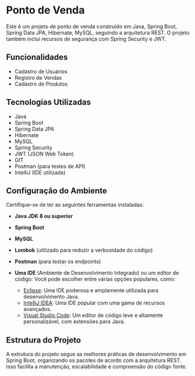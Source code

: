 # Ponto de Venda 









Este é um projeto de ponto de venda construído em Java, Spring Boot, Spring Data JPA, Hibernate, MySQL, seguindo a arquitetura REST. O projeto também inclui recursos de segurança com Spring Security e JWT.

## Funcionalidades

- Cadastro de Usuários
- Registro de Vendas
- Cadastro de Produtos


## Tecnologias Utilizadas

- Java
- Spring Boot
- Spring Data JPA
- Hibernate
- MySQL
- Spring Security
- JWT (JSON Web Token)
- GIT
- Postman (para testes de API)
- IntelliJ (IDE utilizada)

## Configuração do Ambiente

Certifique-se de ter as seguintes ferramentas instaladas:

- **Java JDK 8 ou superior**
- **Spring Boot**
- **MySQL**
- **Lombok** (utilizado para reduzir a verbosidade do código)
- **Postman** (para testar os endpoints)
- **Uma IDE** (Ambiente de Desenvolvimento Integrado) ou um editor de código: Você pode escolher entre várias opções populares, como:

  - [Eclipse](https://www.eclipse.org/downloads/): Uma IDE poderosa e amplamente utilizada para desenvolvimento Java.
  - [IntelliJ IDEA](https://www.jetbrains.com/idea/download/): Uma IDE popular com uma gama de recursos avançados.
  - [Visual Studio Code](https://code.visualstudio.com/download): Um editor de código leve e altamente personalizável, com extensões para Java.
    
## Estrutura do Projeto

A estrutura do projeto segue as melhores práticas de desenvolvimento em Spring Boot, organizando os pacotes de acordo com a arquitetura REST. Isso facilita a manutenção, escalabilidade e compreensão do código fonte.


